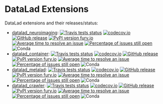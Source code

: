 # DataLad Extensions

DataLad extensions and their releases/status:
- [datalad_neuroimaging](https://github.com/datalad/datalad-neuroimaging): [![Travis tests status](https://secure.travis-ci.org/datalad/datalad-neuroimaging.png?branch=master)](https://travis-ci.org/datalad/datalad-neuroimaging) [![codecov.io](https://codecov.io/github/datalad/datalad-neuroimaging/coverage.svg?branch=master)](https://codecov.io/github/datalad/datalad-neuroimaging?branch=master) [![GitHub release](https://img.shields.io/github/release/datalad/datalad-neuroimaging.svg)](https://GitHub.com/datalad/datalad-neuroimaging/releases/) [![PyPI version fury.io](https://badge.fury.io/py/datalad-neuroimaging.svg)](https://pypi.python.org/pypi/datalad-neuroimaging/) [![Average time to resolve an issue](http://isitmaintained.com/badge/resolution/datalad/datalad-neuroimaging.svg)](http://isitmaintained.com/project/datalad/datalad-neuroimaging "Average time to resolve an issue") [![Percentage of issues still open](http://isitmaintained.com/badge/open/datalad/datalad-neuroimaging.svg)](http://isitmaintained.com/project/datalad/datalad-neuroimaging "Percentage of issues still open") ![Conda](https://anaconda.org/conda-forge/datalad-neuroimaging/badges/version.svg)
- [datalad_container](https://github.com/datalad/datalad-container): [![Travis tests status](https://secure.travis-ci.org/datalad/datalad-container.png?branch=master)](https://travis-ci.org/datalad/datalad-container) [![codecov.io](https://codecov.io/github/datalad/datalad-container/coverage.svg?branch=master)](https://codecov.io/github/datalad/datalad-container?branch=master) [![GitHub release](https://img.shields.io/github/release/datalad/datalad-container.svg)](https://GitHub.com/datalad/datalad-container/releases/) [![PyPI version fury.io](https://badge.fury.io/py/datalad-container.svg)](https://pypi.python.org/pypi/datalad-container/) [![Average time to resolve an issue](http://isitmaintained.com/badge/resolution/datalad/datalad-container.svg)](http://isitmaintained.com/project/datalad/datalad-container "Average time to resolve an issue") [![Percentage of issues still open](http://isitmaintained.com/badge/open/datalad/datalad-container.svg)](http://isitmaintained.com/project/datalad/datalad-container "Percentage of issues still open") ![Conda](https://anaconda.org/conda-forge/datalad-container/badges/version.svg)
- [datalad_metalad](https://github.com/datalad/datalad-metalad): [![Travis tests status](https://secure.travis-ci.org/datalad/datalad-metalad.png?branch=master)](https://travis-ci.org/datalad/datalad-metalad) [![codecov.io](https://codecov.io/github/datalad/datalad-metalad/coverage.svg?branch=master)](https://codecov.io/github/datalad/datalad-metalad?branch=master) [![GitHub release](https://img.shields.io/github/release/datalad/datalad-metalad.svg)](https://GitHub.com/datalad/datalad-metalad/releases/) [![PyPI version fury.io](https://badge.fury.io/py/datalad-metalad.svg)](https://pypi.python.org/pypi/datalad-metalad/) [![Average time to resolve an issue](http://isitmaintained.com/badge/resolution/datalad/datalad-metalad.svg)](http://isitmaintained.com/project/datalad/datalad-metalad "Average time to resolve an issue") [![Percentage of issues still open](http://isitmaintained.com/badge/open/datalad/datalad-metalad.svg)](http://isitmaintained.com/project/datalad/datalad-metalad "Percentage of issues still open") ![Conda](https://anaconda.org/conda-forge/datalad-metalad/badges/version.svg)
- [datalad_crawler](https://github.com/datalad/datalad-crawler): [![Travis tests status](https://secure.travis-ci.org/datalad/datalad-crawler.png?branch=master)](https://travis-ci.org/datalad/datalad-crawler) [![codecov.io](https://codecov.io/github/datalad/datalad-crawler/coverage.svg?branch=master)](https://codecov.io/github/datalad/datalad-crawler?branch=master) [![GitHub release](https://img.shields.io/github/release/datalad/datalad-crawler.svg)](https://GitHub.com/datalad/datalad-crawler/releases/) [![PyPI version fury.io](https://badge.fury.io/py/datalad-crawler.svg)](https://pypi.python.org/pypi/datalad-crawler/) [![Average time to resolve an issue](http://isitmaintained.com/badge/resolution/datalad/datalad-crawler.svg)](http://isitmaintained.com/project/datalad/datalad-crawler "Average time to resolve an issue") [![Percentage of issues still open](http://isitmaintained.com/badge/open/datalad/datalad-crawler.svg)](http://isitmaintained.com/project/datalad/datalad-crawler "Percentage of issues still open") ![Conda](https://anaconda.org/conda-forge/datalad-crawler/badges/version.svg)
